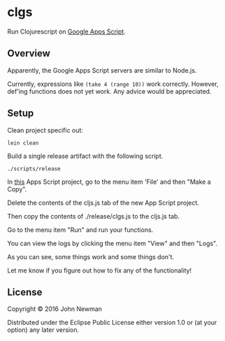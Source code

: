 # clgs

Run Clojurescript on [Google Apps Script](https://developers.google.com/apps-script/).

## Overview

Apparently, the Google Apps Script servers are similar to Node.js. 

Currently, expressions like `(take 4 (range 10))` work correctly. However, def'ing functions does not yet work. Any advice would be appreciated. 

## Setup

Clean project specific out:

    lein clean
     
Build a single release artifact with the following script.

    ./scripts/release

In [this](https://script.google.com/d/1vUqjhUd21PD84gXqgOUy9tpx-kpvLRn2kZh-2y9DpwTrf-JTwh2F0xp1/edit?usp=drive_web&folder=0ALH6Pc2iSIKdUk9PVA&splash=yes) Apps Script project, go to the menu item 'File' and then "Make a Copy".

Delete the contents of the cljs.js tab of the new App Script project.

Then copy the contents of ./release/clgs.js to the cljs.js tab.

Go to the menu item "Run" and run your functions.

You can view the logs by clicking the menu item "View" and then "Logs".

As you can see, some things work and some things don't.

Let me know if you figure out how to fix any of the functionality!

## License

Copyright © 2016 John Newman

Distributed under the Eclipse Public License either version 1.0 or (at your option) any later version.

